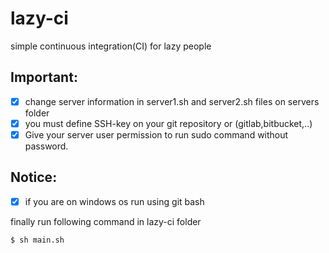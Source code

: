 # lazy-ci
simple continuous integration(CI) for lazy people 

## Important:
- [x] change server information in server1.sh and server2.sh files on servers folder
- [x] you must define SSH-key on your git repository or (gitlab,bitbucket,..)
- [x] Give your server user permission to run sudo command without password.

## Notice:
- [x] if you are on windows os run using git bash

finally run following command in lazy-ci folder

```
$ sh main.sh

```


